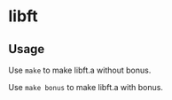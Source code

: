 # libft

## Usage

Use `make` to make libft.a without bonus.

Use `make bonus` to make libft.a with bonus.
